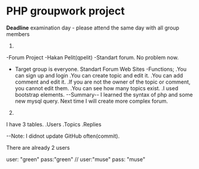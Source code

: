 # PHP groupwork project
**Deadline** examination day - please attend the same day with all group members

1.
-Forum Project
-Hakan Pelit(qpelit)
-Standart forum. No problem now.
- Target group is everyone. Standart Forum Web Sites
-Functions;
.You can sign up and login
.You can create topic and edit it.
.You can add comment and edit it.
.If you are not the owner of the topic or comment, you cannot edit them.
.You can see how many topics exist.
.I used bootstrap elements.
--Summary--
I learned the syntax of php and some new mysql query. Next time I will create more complex forum.

2.
I have 3 tables.
.Users
.Topics
.Replies

--Note: I didnot update GitHub often(commit).

There are already 2 users

user: "green" pass:"green" //
user:"muse" pass: "muse"